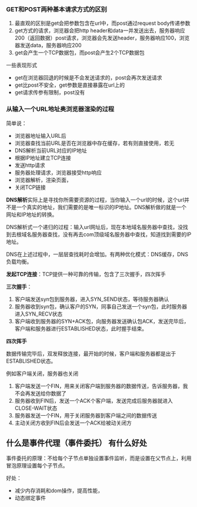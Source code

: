 ### GET和POST两种基本请求方式的区别

1. 最直观的区别是get会把参数包含在url中，而post通过request body传递参数
2. get方式的请求，浏览器会把http header和data一并发送出去，服务器响应200（返回数据）post请求，浏览器会先发送header，服务器响应100，浏览器发送data，服务器响应200
3. get会产生一个TCP数据包，而post会产生2个TCP数据包

一些表现形式

- get在浏览器回退的时候是不会发送请求的，post会再次发送请求
- get比post不安全，get参数是直接暴露在url上的
- get请求传参有限制，post没有

### 从输入一个URL地址奥浏览器渲染的过程

简单说：

- 浏览器地址输入URL后
- 浏览器查找当前URL是否在浏览器中存在缓存，若有则直接使用，若无
- DNS解析当前URL对应的IP地址
- 根据IP地址建立TCP连接
- 发送http请求
- 服务器处理请求，浏览器接受http响应
- 浏览器解析，渲染页面，
- 关闭TCP链接

**DNS解析**实际上是寻找你所需要资源的过程，当你输入一个url的时候，这个url并不是一个真实的地址，我们需要的是唯一标识的IP地址。DNS解析做的就是一个网址和IP地址的转换。

DNS解析式一个递归的过程：输入url网址后，现在本地域名服务器中查找，没找到去根域名服务器查找，没有再去com顶级域名服务器中查找，知道找到需要的IP地址。

DNS在上述过程中，一层层查找耗时会增加。有两种优化模式：DNS缓存，DNS负载均衡。

**发起TCP连接**：TCP提供一种可靠的传输，包含了三次握手，四次挥手

**三次握手**： 

1. 客户端发送syn包到服务器，进入SYN_SEND状态，等待服务器确认
2. 服务器收到syn包，确认客户的SYN，同事自己发送一个syn包，此时服务器进入SYN_RECV状态
3. 客户端收到服务器的SYN+ACK包，向服务器发送确认包ACK，发送完毕后，客户端和服务器进行ESTABLISHED状态，此时握手结束。

**四次挥手**

数据传输完毕后，双发释放连接，最开始的时候，客户端和服务器都是出于ESTABLISHED状态。

例如客户端关闭，服务器也关闭

1. 客户端发送一个FIN，用来关闭客户端到服务器的数据传送，告诉服务器，我不会再发送给你数据了
2. 服务器收到FIN后，发送一个ACK个客户端，发送完成后服务器就进入CLOSE-WAIT状态
3. 服务器发送一个FIN，用于关闭服务器到客户端之间的数据传送
4. 主动关闭方收到FIN后会发送一个ACK给被动关闭方

## 什么是事件代理（事件委托） 有什么好处

事件委托的原理：不给每个子节点单独设置事件监听，而是设置在父节点上，利用冒泡原理设置每个子节点。

好处：

- 减少内存消耗和dom操作，提高性能，
- 动态绑定事件
